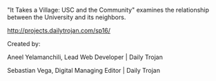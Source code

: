 "It Takes a Village: USC and the Community" examines the relationship between the University and its neighbors.

http://projects.dailytrojan.com/sp16/

Created by:

Aneel Yelamanchili, Lead Web Developer | Daily Trojan

Sebastian Vega, Digital Managing Editor | Daily Trojan
